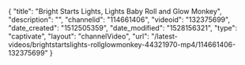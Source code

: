 {
    "title": "Bright Starts Lights, Lights Baby Roll and Glow Monkey",
    "description": "",
    "channelid": "114661406",
    "videoid": "132375699",
    "date_created": "1512505359",
    "date_modified": "1528156321",
    "type": "captivate",
    "layout": "channelVideo",
    "url": "\/latest-videos\/brightstartslights-rollglowmonkey-44321970-mp4\/114661406-132375699"
}